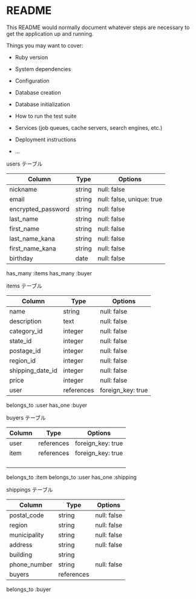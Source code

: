 # README

This README would normally document whatever steps are necessary to get the
application up and running.

Things you may want to cover:

* Ruby version

* System dependencies

* Configuration

* Database creation

* Database initialization

* How to run the test suite

* Services (job queues, cache servers, search engines, etc.)

* Deployment instructions

* ...


users テーブル

| Column             | Type       | Options                   |
| ------------------ | ---------- | ------------------------- |
| nickname           | string     | null: false               |
| email              | string     | null: false, unique: true |
| encrypted_password | string     | null: false               |
| last_name          | string     | null: false               |
| first_name         | string     | null: false               |
| last_name_kana     | string     | null: false               |
| first_name_kana    | string     | null: false               |
| birthday           | date       | null: false               |

has_many :items
has_many :buyer


items テーブル

| Column           | Type       | Options           |
| ---------------- | ---------- | ----------------- |
| name             | string     | null: false       |
| description      | text       | null: false       |
| category_id      | integer    | null: false       |
| state_id         | integer       | null: false       |
| postage_id       | integer    | null: false       |
| region_id        | integer     | null: false       |
| shipping_date_id | integer    | null: false       |
| price            | integer    | null: false       |
| user             | references | foreign_key: true |

belongs_to :user
has_one :buyer


buyers テーブル

| Column     | Type       | Options           |
| ---------- | ---------- | ----------------- |
| user       | references | foreign_key: true |
| item       | references | foreign_key: true |
|            |            |                   |
|            |            |                   |
|            |            |                   |
|            |            |                   |

belongs_to :item
belongs_to :user
has_one :shipping


shippings テーブル

| Column       | Type       | Options     |
| ------------ | ---------- | ----------- |
| postal_code  | string     | null: false |
| region       | string     | null: false |
| municipality | string     | null: false |
| address      | string     | null: false |
| building     | string     |             |
| phone_number | string     | null: false |
| buyers       | references |             |

belongs_to :buyer